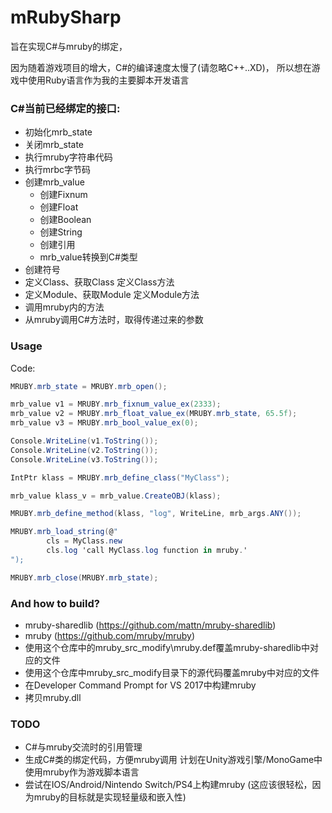 # mRubySharp

旨在实现C#与mruby的绑定，

因为随着游戏项目的增大，C#的编译速度太慢了(请忽略C++..XD)，
所以想在游戏中使用Ruby语言作为我的主要脚本开发语言


### C#当前已经绑定的接口:
* 初始化mrb_state
* 关闭mrb_state
* 执行mruby字符串代码
* 执行mrbc字节码
* 创建mrb_value
	* 创建Fixnum
	* 创建Float
	* 创建Boolean
	* 创建String
	* 创建引用
	* mrb_value转换到C#类型
* 创建符号
* 定义Class、获取Class
	定义Class方法
* 定义Module、获取Module
	定义Module方法
* 调用mruby内的方法
* 从mruby调用C#方法时，取得传递过来的参数

### Usage
Code:
```csharp
MRUBY.mrb_state = MRUBY.mrb_open();

mrb_value v1 = MRUBY.mrb_fixnum_value_ex(2333);
mrb_value v2 = MRUBY.mrb_float_value_ex(MRUBY.mrb_state, 65.5f);
mrb_value v3 = MRUBY.mrb_bool_value_ex(0);

Console.WriteLine(v1.ToString());
Console.WriteLine(v2.ToString());
Console.WriteLine(v3.ToString());

IntPtr klass = MRUBY.mrb_define_class("MyClass");

mrb_value klass_v = mrb_value.CreateOBJ(klass);

MRUBY.mrb_define_method(klass, "log", WriteLine, mrb_args.ANY());

MRUBY.mrb_load_string(@"
		cls = MyClass.new
		cls.log 'call MyClass.log function in mruby.'
");

MRUBY.mrb_close(MRUBY.mrb_state);
```

### And how to build?
- mruby-sharedlib
(https://github.com/mattn/mruby-sharedlib)
- mruby
(https://github.com/mruby/mruby)
- 使用这个仓库中的mruby_src_modify\mruby.def覆盖mruby-sharedlib中对应的文件
- 使用这个仓库中mruby_src_modify目录下的源代码覆盖mruby中对应的文件
- 在Developer Command Prompt for VS 2017中构建mruby
- 拷贝mruby.dll

### TODO
* C#与mruby交流时的引用管理
* 生成C#类的绑定代码，方便mruby调用
  计划在Unity游戏引擎/MonoGame中使用mruby作为游戏脚本语言
* 尝试在IOS/Android/Nintendo Switch/PS4上构建mruby
  (这应该很轻松，因为mruby的目标就是实现轻量级和嵌入性)